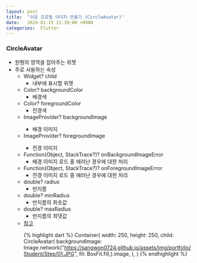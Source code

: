 ```yaml
---
layout: post
title:  "쉬운 프로필 이미지 만들기 (CircleAvatar)"
date:   2024-01-15 11:39:00 +0900
categories:  Flutter
---
```


### CircleAvatar

- 원형의 영역을 잡아주는 위젯
- 주로 사용하는 속성
    - Widget? child
        - 내부에 표시할 위젯
    - Color? backgroundColor
        - 배경색
    - Color? foregroundColor
        - 전경색
    - ImageProvider<Object>? backgroundImage
        - 배경 이미지
    - ImageProvider<Object>? foregroundImage
        - 전경 이미지
    - Function(Object, StackTrace?)? onBackgroundImageError
        - 배경 이미지 로드 중 에러난 경우에 대한 처리
    - Function(Object, StackTrace?)? onForegroundImageError
        - 전경 이미지 로드 중 에러난 경우에 대한 처리
    - double? radius
        - 반지름
    - double? minRadius
        - 반지름의 최솟값
    - double? maxRadius
        - 반지름의 최댓값
- [참고](https://api.flutter.dev/flutter/material/CircleAvatar-class.html)

{% highlight dart %}
Container(
    width: 250,
    height: 250,
    child: CircleAvatar(
        backgroundImage: Image.network("https://sangwon0724.github.io/assets/img/portfolio/Student/Step/01.JPG", fit: BoxFit.fill,).image,
    ),
)
{% endhighlight %}